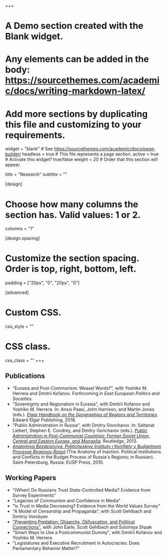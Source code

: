 +++
# A Demo section created with the Blank widget.
# Any elements can be added in the body: https://sourcethemes.com/academic/docs/writing-markdown-latex/
# Add more sections by duplicating this file and customizing to your requirements.

widget = "blank"  # See https://sourcethemes.com/academic/docs/page-builder/
headless = true  # This file represents a page section.
active = true  # Activate this widget? true/false
weight = 20  # Order that this section will appear.

title = "Research"
subtitle = ""

[design]
  # Choose how many columns the section has. Valid values: 1 or 2.
  columns = "1"

[design.spacing]
  # Customize the section spacing. Order is top, right, bottom, left.
  padding = ["20px", "0", "20px", "0"]

[advanced]
 # Custom CSS. 
 css_style = ""
 
 # CSS class.
 css_class = ""
+++

## Publications

* "Eurasia and Post-Communism: Weasel Words?", with Yoshiko M. Herrera and Dmitrii Kofanov. Forthcoming in _East European Politics and Societies_.
* "Sovereignty and Regionalism in Eurasia", with Dmitrii Kofanov and Yoshiko M. Herrera. In: Anssi Paasi, John Harrison, and Martin Jones (eds.). [_Elgar Handbook on the Geographies of Regions and Territories_](https://www.e-elgar.com/shop/handbook-on-the-geographies-of-regions-and-territories). Edward Elgar Publishing, 2018.
* "Public Administration in Russia", with Dmitry Goncharov. In: Saltanat Liebert, Stephen E. Condrey, and Dmitry Goncharov (eds.). [_Public Administration in Post-Communist Countries: Former Soviet Union, Central and Eastern Europe, and Mongolia_](https://www.crcpress.com/Public-Administration-in-Post-Communist-Countries-Former-Soviet-Union/Liebert-Condrey-Goncharov/p/book/9781439861370). Routledge, 2013.
* [_Anatomiya Bezdeistviya. Politicheskiye Instituty i Konflikty v Budgetnom Processe Regionov Rossii_](https://eupress.ru/books/index/item/id/72) (The Anatomy of Inaction. Political Institutions and Conflicts in the Budget Process of Russia's Regions; in Russian). Saint-Petersburg, Russia: EUSP Press, 2010.

## Working Papers

* "(When) Do Russians Trust State-Controlled Media? Evidence from Survey Experiments"
* "Legacies of Communism and Confidence in Media"
* "Is Trust in Media Decreasing? Evidence from the World Values Survey"
* "A Model of Censorship and Propaganda", with Scott Gehlbach and Dmitriy Vorobyev
* ["Preventing Predation: Oligarchs, Obfuscation, and Political Connections"](https://papers.ssrn.com/sol3/papers.cfm?abstract_id=3501060), with John Earle, Scott Gehlbach and Solomiya Shpak
* "Smart Ways to Use a Postcommunist Dummy", with Dmitrii Kofanov and Yoshiko M. Herrera
* "Legislatures and Executive Recruitment in Autocracies: Does Parliamentary Behavior Matter?"